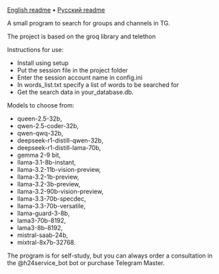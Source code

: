 [English readme](README_ENG.md) • [Русский readme](README.md)

A small program to search for groups and channels in TG.

The project is based on the groq library and telethon

Instructions for use:

- Install using setup
- Put the session file in the project folder
- Enter the session account name in config.ini
- In words_list.txt specify a list of words to be searched for
- Get the search data in your_database.db.

Models to choose from:

* queen-2.5-32b,
* qwen-2.5-coder-32b,
* qwen-qwq-32b,
* deepseek-r1-distill-qwen-32b,
* deepseek-r1-distill-lama-70b,
* gemma 2-9 bit,
* llama-3.1-8b-instant,
* llama-3.2-11b-vision-preview,
* llama-3.2-1b-preview,
* llama-3.2-3b-preview,
* llama-3.2-90b-vision-preview,
* llama-3.3-70b-specdec,
* llama-3.3-70b-versatile,
* llama-guard-3-8b,
* lama3-70b-8192,
* lama3-8b-8192,
* mistral-saab-24b,
* mixtral-8x7b-32768.

The program is for self-study, but you can always order a consultation in the @h24service_bot bot or purchase
Telegram Master.